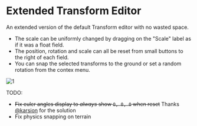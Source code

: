 # Extended Transform Editor

An extended version of the default Transform editor with no wasted space.

- The scale can be uniformly changed by dragging on the "Scale" label as if it was a float field.
- The position, rotation and scale can all be reset from small buttons to the right of each field.
- You can snap the selected transforms to the ground or set a random rotation from the contex menu.

![1](https://i.imgur.com/7mQTC00.gif)

TODO:
- ~~Fix euler angles display to *always* show `0, 0, 0` when reset~~ Thanks [@karsion](https://github.com/karsion) for the solution
- Fix physics snapping on terrain
